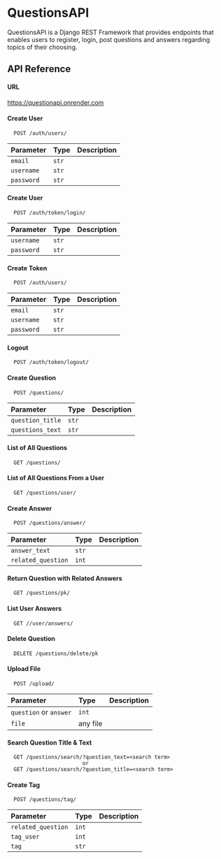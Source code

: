 
# QuestionsAPI

QuestionsAPI is a Django REST Framework that provides endpoints that enables users to register, login, post questions and answers regarding topics of their choosing.


## API Reference

#### URL

https://questionapi.onrender.com

#### Create User

```https://questionapi.onrender.com
  POST /auth/users/
```

| Parameter | Type     | Description                       |
| :-------- | :------- | :-------------------------------- |
| `email`   |`str`     |                                   |
|`username` |`str`     |                                   |
| `password`| `str`    |                                   |

#### Create User

```https://questionapi.onrender.com
  POST /auth/token/login/
```

| Parameter | Type     | Description                       |
| :-------- | :------- | :-------------------------------- |
|`username` |`str`     |                                   |
| `password`| `str`    |                                   |

#### Create Token

```https://questionapi.onrender.com
  POST /auth/users/
```

| Parameter | Type     | Description                       |
| :-------- | :------- | :-------------------------------- |
| `email`   |`str`     |                                   |
|`username` |`str`     |                                   |
| `password`| `str`    |                                   |

#### Logout

```https://questionapi.onrender.com
  POST /auth/token/logout/
```
#### Create Question

```https://questionapi.onrender.com
  POST /questions/
```

| Parameter        | Type     | Description                       |
| :--------        | :------- | :-------------------------------- |
| `question_title` |`str`     |                                   |
|`questions_text`  |`str`     |                                   |

#### List of All Questions

```https://questionapi.onrender.com
  GET /questions/
```

#### List of All Questions From a User

```https://questionapi.onrender.com
  GET /questions/user/
```
#### Create Answer

```https://questionapi.onrender.com
  POST /questions/answer/
```

| Parameter        | Type     | Description                       |
| :--------        | :------- | :-------------------------------- |
| `answer_text`    |`str`     |                                   |
|`related_question`| `int`    |                                   |

#### Return Question with Related Answers

```https://questionapi.onrender.com
  GET /questions/pk/
```

#### List User Answers

```https://questionapi.onrender.com
  GET //user/answers/
```

#### Delete Question

```https://questionapi.onrender.com
  DELETE /questions/delete/pk
```
#### Upload File

```https://questionapi.onrender.com
  POST /upload/
```

| Parameter             | Type     | Description                       |
| :--------             | :------- | :-------------------------------- |
| `question` or `answer`|`int`     |                                   |
|`file`                 | any file |                                   |

#### Search Question Title & Text

```https://questionapi.onrender.com
  GET /questions/search/?question_text=<search term>
                        or
  GET /questions/search/?question_title=<search term>
```
#### Create Tag

```https://questionapi.onrender.com
  POST /questions/tag/
```

| Parameter         | Type     | Description                       |
| :--------         | :------- | :-------------------------------- |
| `related_question`|`int`     |                                   |
| `tag_user`        | `int`    |                                   |
| `tag`             | `str`    |                                   |